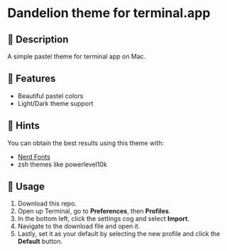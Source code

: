 # Dandelion theme for terminal.app

## 💬 Description

A simple pastel theme for terminal app on Mac.

## 💫 Features

- Beautiful pastel colors
- Light/Dark theme support

## 🌼 Hints

You can obtain the best results using this theme with:

- [Nerd Fonts](https://github.com/ryanoasis/nerd-fonts)
- zsh themes like powerlevel10k

## 🔧 Usage

1. Download this repo.
2. Open up Terminal, go to **Preferences**, then **Profiles**.
3. In the bottom left, click the settings cog and select **Import**.
4. Navigate to the download file and open it.
5. Lastly, set it as your default by selecting the new profile and click the **Default** button.
